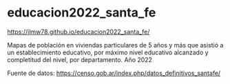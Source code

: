 # educacion2022_santa_fe
https://jlmw78.github.io/educacion2022_santa_fe/

Mapas de población en viviendas particulares de 5 años y más que asistió a un establecimiento educativo, por máximo nivel educativo alcanzado y completitud del nivel, por departamento. Año 2022

Fuente de datos: https://censo.gob.ar/index.php/datos_definitivos_santafe/
